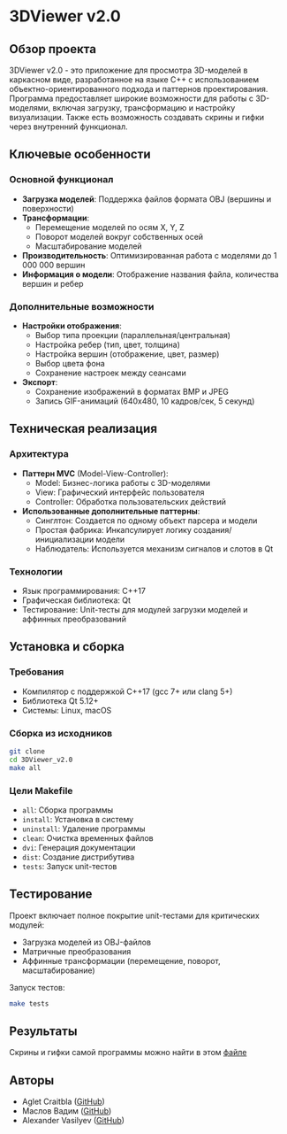 # 3DViewer v2.0

## Обзор проекта

3DViewer v2.0 - это приложение для просмотра 3D-моделей в каркасном виде, разработанное на языке C++ с использованием объектно-ориентированного подхода и паттернов проектирования. Программа предоставляет широкие возможности для работы с 3D-моделями, включая загрузку, трансформацию и настройку визуализации. Также есть возможность создавать скрины и гифки через внутренний функционал.

## Ключевые особенности

### Основной функционал
- **Загрузка моделей**: Поддержка файлов формата OBJ (вершины и поверхности)
- **Трансформации**:
  - Перемещение моделей по осям X, Y, Z
  - Поворот моделей вокруг собственных осей
  - Масштабирование моделей
- **Производительность**: Оптимизированная работа с моделями до 1 000 000 вершин
- **Информация о модели**: Отображение названия файла, количества вершин и ребер

### Дополнительные возможности
- **Настройки отображения**:
  - Выбор типа проекции (параллельная/центральная)
  - Настройка ребер (тип, цвет, толщина)
  - Настройка вершин (отображение, цвет, размер)
  - Выбор цвета фона
  - Сохранение настроек между сеансами
- **Экспорт**:
  - Сохранение изображений в форматах BMP и JPEG
  - Запись GIF-анимаций (640x480, 10 кадров/сек, 5 секунд)

## Техническая реализация

### Архитектура
- **Паттерн MVC** (Model-View-Controller):
  - Model: Бизнес-логика работы с 3D-моделями
  - View: Графический интерфейс пользователя
  - Controller: Обработка пользовательских действий
- **Использованные дополнительные паттерны**:
  - Синглтон: Создается по одному объект парсера и модели 
  - Простая фабрика: Инкапсулирует логику создания/инициализации модели
  - Наблюдатель: Используется механизм сигналов и слотов в Qt


### Технологии
- Язык программирования: C++17
- Графическая библиотека: Qt
- Тестирование: Unit-тесты для модулей загрузки моделей и аффинных преобразований

## Установка и сборка

### Требования
- Компилятор с поддержкой C++17 (gcc 7+ или clang 5+)
- Библиотека Qt 5.12+
- Системы: Linux, macOS

### Сборка из исходников
```bash
git clone
cd 3DViewer_v2.0
make all
```

### Цели Makefile
- `all`: Сборка программы
- `install`: Установка в систему
- `uninstall`: Удаление программы
- `clean`: Очистка временных файлов
- `dvi`: Генерация документации
- `dist`: Создание дистрибутива
- `tests`: Запуск unit-тестов


## Тестирование

Проект включает полное покрытие unit-тестами для критических модулей:
- Загрузка моделей из OBJ-файлов
- Матричные преобразования
- Аффинные трансформации (перемещение, поворот, масштабирование)

Запуск тестов:
```bash
make tests
```

## Результаты
Скрины и гифки самой программы можно найти в этом [файле](result.md)

## Авторы
- Aglet Craitbla ([GitHub](https://github.com/Craitbla))
- Маслов Вадим ([GitHub](https://github.com/salamander-ninapete))
- Alexander Vasilyev ([GitHub](https://github.com/A1exanderVasilyev))
